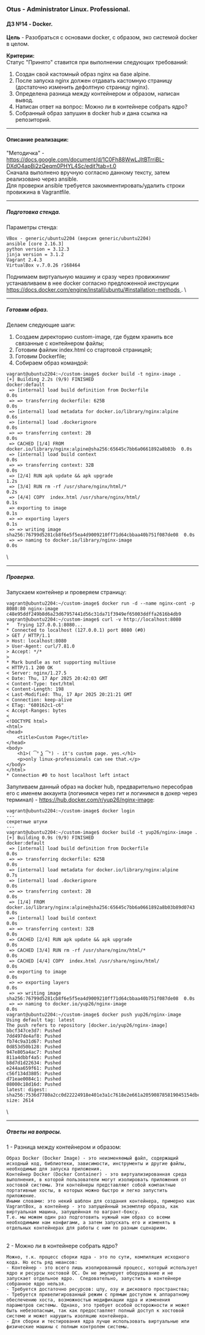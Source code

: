### **Otus - Administrator Linux. Professional.**  
#### **ДЗ №14 - Docker.**  
**Цель** - Разобраться с основами docker, с образом, эко системой docker в целом.

**Критерии:**  
Статус "Принято" ставится при выполнении следующих требований:
1) Создан свой кастомный образ nginx на базе alpine.
2) После запуска nginx должен отдавать кастомную страницу (достаточно изменить дефолтную страницу nginx).
3) Определена разница между контейнером и образом, написан вывод.
4) Написан ответ на вопрос: Можно ли в контейнере собрать ядро?
5) Собранный образ запушин в docker hub и дана ссылка на репозиторий.

****
#### **Описание реализации:**  
"Методичка" - https://docs.google.com/document/d/1C0Fh88WwLJItBTrriBL-DXdO4apBi2zQeqm0PHYL4Sc/edit?tab=t.0 \
Сначала выполнено вручную согласно данному тексту, затем реализовано через ansible. \
Для проверки ansible требуется закомментировать/удалить строки провижина в Vagrantfile.
***
##### Подготовка стенда.
Параметры стенда:
```
VBox - generic/ubuntu2204 (версия generic/ubuntu2204)
ansible [core 2.16.3]
python version = 3.12.3
jinja version = 3.1.2
Vagrant 2.4.3
VirtualBox v.7.0.26 r168464
```
Поднимаем виртуальную машину и сразу через провижининг устанавливаем в нее docker согласно предложенной инструкции [https://docs.docker.com/engine/install/ubuntu/#installation-methods ](https://docs.docker.com/engine/install/ubuntu/#install-using-the-repository).
\
***
##### Готовим образ.
Делаем следующие шаги:
1) Создаем директорию custom-image, где будем хранить все связанные с контейнером файлы;
2) Готовим файлик index.html со стартовой страницей;
3) Готовим Dockerfile;
4) Собираем образ командой:
```
vagrant@ubuntu2204:~/custom-image$ docker build -t nginx-image .
[+] Building 2.2s (9/9) FINISHED                                            docker:default
 => [internal] load build definition from Dockerfile                                  0.0s
 => => transferring dockerfile: 625B                                                  0.0s
 => [internal] load metadata for docker.io/library/nginx:alpine                       0.6s
 => [internal] load .dockerignore                                                     0.0s
 => => transferring context: 2B                                                       0.0s
 => CACHED [1/4] FROM docker.io/library/nginx:alpine@sha256:65645c7bb6a0661892a8b03b  0.0s
 => [internal] load build context                                                     0.0s
 => => transferring context: 32B                                                      0.0s
 => [2/4] RUN apk update && apk upgrade                                               1.2s
 => [3/4] RUN rm -rf /usr/share/nginx/html/*                                          0.2s
 => [4/4] COPY  index.html /usr/share/nginx/html/                                     0.1s 
 => exporting to image                                                                0.1s 
 => => exporting layers                                                               0.1s 
 => => writing image sha256:76799d5281cb8f6e5f5ea4d9009210ff71d64cbbaa40b751f087de08  0.0s 
 => => naming to docker.io/library/nginx-image                                        0.0s
```
\
***
##### Проверка.
Запускаем контейнер и проверяем страницу:
```
vagrant@ubuntu2204:~/custom-image$ docker run -d --name nginx-cont -p 8080:80 nginx-image
c48e95ddf249b8d6a23d67957441d56c31da71f3949ef65003ddffa2616b4db9
vagrant@ubuntu2204:~/custom-image$ curl -v http://localhost:8080
*   Trying 127.0.0.1:8080...
* Connected to localhost (127.0.0.1) port 8080 (#0)
> GET / HTTP/1.1
> Host: localhost:8080
> User-Agent: curl/7.81.0
> Accept: */*
> 
* Mark bundle as not supporting multiuse
< HTTP/1.1 200 OK
< Server: nginx/1.27.5
< Date: Thu, 17 Apr 2025 20:42:03 GMT
< Content-Type: text/html
< Content-Length: 198
< Last-Modified: Thu, 17 Apr 2025 20:21:21 GMT
< Connection: keep-alive
< ETag: "680162c1-c6"
< Accept-Ranges: bytes
< 
<!DOCTYPE html>
<html>
<head>
    <title>Custom Page</title>
</head>
<body>
    <h1>( ͡° ͜ʖ ͡°) - it's custom page. yes.</h1>
    <p>only linux-professionals can see that.</p>
</body>
</html>
* Connection #0 to host localhost left intact

```
Запуливаем данный образ на docker hub, предварительно пересобрав его с именем аккаунта (логинимся через гит и логинимся в докер через терминал) - https://hub.docker.com/r/yup26/nginx-image:
```
vagrant@ubuntu2204:~/custom-image$ docker login
---
секретные штуки
---
vagrant@ubuntu2204:~/custom-image$ docker build -t yup26/nginx-image .
[+] Building 0.9s (9/9) FINISHED                                            docker:default
 => [internal] load build definition from Dockerfile                                  0.0s
 => => transferring dockerfile: 625B                                                  0.0s
 => [internal] load metadata for docker.io/library/nginx:alpine                       0.7s
 => [internal] load .dockerignore                                                     0.0s
 => => transferring context: 2B                                                       0.0s
 => [1/4] FROM docker.io/library/nginx:alpine@sha256:65645c7bb6a0661892a8b03b89d0743  0.0s
 => [internal] load build context                                                     0.0s
 => => transferring context: 32B                                                      0.0s
 => CACHED [2/4] RUN apk update && apk upgrade                                        0.0s
 => CACHED [3/4] RUN rm -rf /usr/share/nginx/html/*                                   0.0s
 => CACHED [4/4] COPY  index.html /usr/share/nginx/html/                              0.0s
 => exporting to image                                                                0.0s
 => => exporting layers                                                               0.0s
 => => writing image sha256:76799d5281cb8f6e5f5ea4d9009210ff71d64cbbaa40b751f087de08  0.0s
 => => naming to docker.io/yup26/nginx-image                                          0.0s
vagrant@ubuntu2204:~/custom-image$ docker push yup26/nginx-image
Using default tag: latest
The push refers to repository [docker.io/yup26/nginx-image]
bbcf347ce3d7: Pushed 
7dd497de4af8: Pushed 
fb74c9a31d67: Pushed 
0d853d50b128: Pushed 
947e805a4ac7: Pushed 
811a4dbbf4a5: Pushed 
b8d7d1d22634: Pushed 
e244aa659f61: Pushed 
c56f134d3805: Pushed 
d71eae0084c1: Pushed 
08000c18d16d: Pushed 
latest: digest: sha256:7536d7780a2cc0d22224918e401e3a1c7618e2e661a205908785819045154dbc size: 2614

```
\
***
##### Ответы на вопросы.
1 - Разница между контейнером и образом:
```
Образ Docker (Docker Image) - это неизменяемый файл, содержащий исходный код, библиотеки, зависимости, инструменты и другие файлы, необходимые для запуска приложения.
Контейнер Docker (Docker Container) - это виртуализированная среда выполнения, в которой пользователи могут изолировать приложения от хостовой системы. Эти контейнеры представляют собой компактные портативные хосты, в которых можно быстро и легко запустить приложение.
Иными словами: это некий шаблон для создания контейнера, примерно как VagrantBox, а контейнер - это запущейнный экземпляр образа, как виртуальная машина, запущейнная по вагрант-боксу.
Т.е. мы можем один раз подготовить нужный нам образ со всеми необходимыми нам конфигами, а затем запускать его и изменять в отдельных контейнерах для работы с ним по разным сценариям.
```
\
2 - Можно ли в контейнере собрать ядро?
```
Можно, т.к. процесс сборки ядра - это по сути, компиляция исходного кода. Но есть ряд нюансов:
- Контейнер - это всего лишь изолированный процесс, который использует ядро и ресурсы хостовой ОС. Он не эмулирует оборудование и не запускает отдельное ядро.  Следовательно, запустить в контейнере собранное ядро нельзя. 
- Требуется достаточно ресурсов: цпу, озу и дискового пространства;
- Требуется привелигированный режим с прямым доступом к аппаратному обеспечению хоста, возможностью модификации ядра и изменения параметров системы. Однако, это требует особой осторожности и может быть небезопасным, так как предоставляет полный доступ к хостовой системе и может нарушить изоляцию контейнера.
- Для сборки и тестирования ядра лучше использовать виртуальные или физические машины с полным контролем системы.
```
